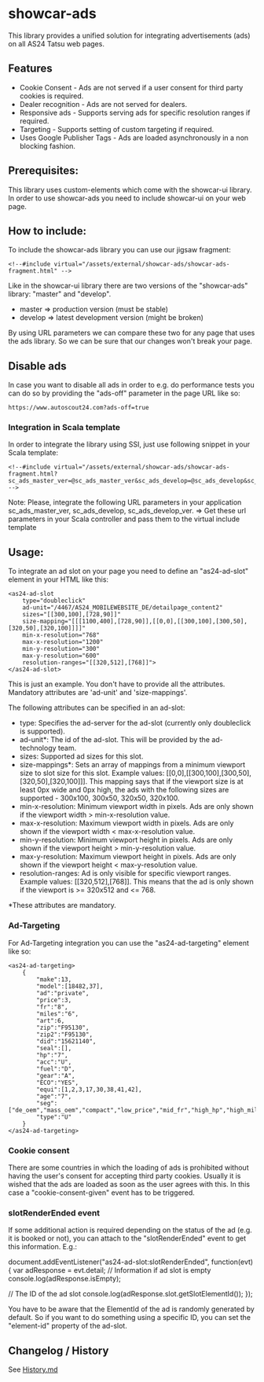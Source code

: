 # showcar-ads

This library provides a unified solution for integrating advertisements (ads) on all AS24 Tatsu web pages.

## Features

  * Cookie Consent - Ads are not served if a user consent for third party cookies is required.
  * Dealer recognition - Ads are not served for dealers.
  * Responsive ads - Supports serving ads for specific resolution ranges if required.
  * Targeting - Supports setting of custom targeting if required.
  * Uses Google Publisher Tags - Ads are loaded asynchronously in a non blocking fashion.

## Prerequisites:

This library uses custom-elements which come with the showcar-ui library. In order to use showcar-ads you need to include showcar-ui on your web page.

## How to include:

To include the showcar-ads library you can use our jigsaw fragment:

    <!--#include virtual="/assets/external/showcar-ads/showcar-ads-fragment.html" -->

Like in the showcar-ui library there are two versions of the "showcar-ads" library: "master" and "develop".

  * master => production version (must be stable)
  * develop => latest development version (might be broken)

By using URL parameters we can compare these two for any page that uses the ads library. So we can be sure that our changes won't break your page.

## Disable ads

In case you want to disable all ads in order to e.g. do performance tests you can do so by providing the "ads-off" parameter in the page URL like so:

    https://www.autoscout24.com?ads-off=true

### Integration in Scala template

In order to integrate the library using SSI, just use following snippet in your Scala template:

    <!--#include virtual="/assets/external/showcar-ads/showcar-ads-fragment.html?sc_ads_master_ver=@sc_ads_master_ver&sc_ads_develop=@sc_ads_develop&sc_ads_develop_ver=@sc_ads_develop_ver" -->

Note: Please, integrate the following URL parameters in your application sc_ads_master_ver, sc_ads_develop, sc_ads_develop_ver.
=> Get these url parameters in your Scala controller and pass them to the virtual include template


## Usage:

To integrate an ad slot on your page you need to define an "as24-ad-slot" element in your HTML like this:

    <as24-ad-slot
        type="doubleclick"
        ad-unit="/4467/AS24_MOBILEWEBSITE_DE/detailpage_content2"
        sizes="[[300,100],[728,90]]"
        size-mapping="[[[1100,400],[728,90]],[[0,0],[[300,100],[300,50],[320,50],[320,100]]]]"
        min-x-resolution="768"
        max-x-resolution="1200"
        min-y-resolution="300"
        max-y-resolution="600"
        resolution-ranges="[[320,512],[768]]">
    </as24-ad-slot>

This is just an example. You don't have to provide all the attributes. Mandatory attributes are 'ad-unit' and 'size-mappings'.

The following attributes can be specified in an ad-slot:

* type: Specifies the ad-server for the ad-slot (currently only doubleclick is supported).
* ad-unit*: The id of the ad-slot. This will be provided by the ad-technology team.
* sizes: Supported ad sizes for this slot.
* size-mappings*: Sets an array of mappings from a minimum viewport size to slot size for this slot.
  Example values: [[0,0],[[300,100],[300,50],[320,50],[320,100]]].
  This mapping says that if the viewport size is at least 0px wide and 0px high, the ads with the following sizes are supported - 300x100, 300x50, 320x50, 320x100.
* min-x-resolution: Minimum viewport width in pixels. Ads are only shown if the viewport width > min-x-resolution value.
* max-x-resolution: Maximum viewport width in pixels. Ads are only shown if the viewport width < max-x-resolution value.
* min-y-resolution: Minimum viewport height in pixels. Ads are only shown if the viewport height > min-y-resolution value.
* max-y-resolution: Maximum viewport height in pixels. Ads are only shown if the viewport height < max-y-resolution value.
* resolution-ranges: Ad is only visible for specific viewport ranges.
  Example values: [[320,512],[768]].
  This means that the ad is only shown if the viewport is >= 320x512 and <= 768.


*These attributes are mandatory.

### Ad-Targeting

For Ad-Targeting integration you can use the "as24-ad-targeting" element like so:

    <as24-ad-targeting>
        {
            "make":13,
            "model":[18482,37],
            "ad":"private",
            "price":3,
            "fr":"8",
            "miles":"6",
            "art":6,
            "zip":"F95130",
            "zip2":"F95130",
            "did":"15621140",
            "seal":[],
            "hp":"7",
            "acc":"U",
            "fuel":"D",
            "gear":"A",
            "ECO":"YES",
            "equi":[1,2,3,17,30,38,41,42],
            "age":"7",
            "seg":["de_oem","mass_oem","compact","low_price","mid_fr","high_hp","high_miles"],
            "type":"U"
        }
    </as24-ad-targeting>


### Cookie consent

There are some countries in which the loading of ads is prohibited without having the user's consent
for accepting third party cookies. Usually it is wished that the ads are loaded as soon as the user
agrees with this. In this case a "cookie-consent-given" event has to be triggered.


### slotRenderEnded event

If some additional action is required depending on the status of the ad (e.g. it is booked or not), you can attach to the
"slotRenderEnded" event to get this information. E.g.:

document.addEventListener("as24-ad-slot:slotRenderEnded", function(evt) {
   var adResponse = evt.detail;
   // Information if ad slot is empty
   console.log(adResponse.isEmpty);

   // The ID of the ad slot
   console.log(adResponse.slot.getSlotElementId());
});

You have to be aware that the ElementId of the ad is randomly generated by default. So if you want to do something using
a specific ID, you can set the "element-id" property of the ad-slot.

## Changelog / History

See [History.md](History.md)